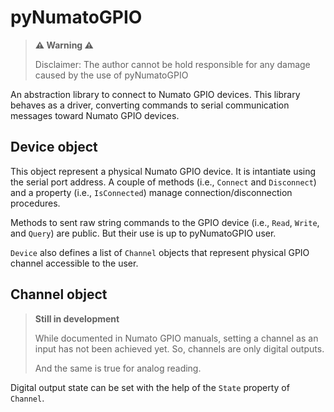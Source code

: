 # pyNumatoGPIO

> **⚠️ Warning ⚠️**
>
> Disclaimer: The author cannot be hold responsible for any damage caused by the use of pyNumatoGPIO

An abstraction library to connect to Numato GPIO devices. This library behaves as a driver, converting commands to serial communication messages toward Numato GPIO devices.

## Device object

This object represent a physical Numato GPIO device. It is intantiate using the serial port address. A couple of methods (i.e., ```Connect``` and ```Disconnect```) and a property (i.e., ```IsConnected```) manage connection/disconnection procedures.

Methods to sent raw string commands to the GPIO device (i.e., ```Read```, ```Write```, and ```Query```) are public. But their use is up to pyNumatoGPIO user.

```Device``` also defines a list of ```Channel``` objects that represent physical GPIO channel accessible to the user.

## Channel object

> **Still in development**
>
> While documented in Numato GPIO manuals, setting a channel as an input has not been achieved yet. So, channels are only digital outputs.
>
> And the same is true for analog reading.

Digital output state can be set with the help of the ```State``` property of ```Channel```.